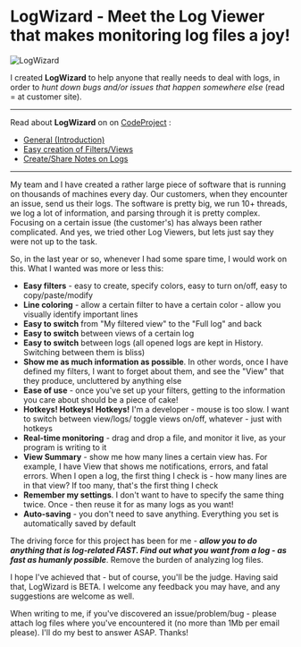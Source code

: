 # LogWizard - Meet the Log Viewer that makes monitoring log files a joy!

![LogWizard](https://github.com/jtorjo/logwizard/blob/master/images/00shot_first.png)

I created **LogWizard** to help anyone that really needs to deal with logs, in order to _hunt down bugs and/or issues that happen somewhere else_ (read = at customer site).

***

Read about **LogWizard** on on <a href="http://www.codeproject.com" target="_blank">CodeProject</a> : 
* <a href="http://www.codeproject.com/Articles/1023815/LogWizard-a-Log-Viewer-that-is-easy-and-fun-to-use" target="_blank">General (Introduction)</a> 
* <a href="http://www.codeproject.com/Articles/1045528/LogWizard-Filter-your-Logs-Inside-out" target="_blank">Easy creation of Filters/Views</a> 
* <a href="http://www.codeproject.com/Articles/1039389/LogWizard-Talk-About-your-Logs" target="_blank">Create/Share Notes on Logs</a>

***

My team and I have created a rather large piece of software that is running on thousands of machines every day. Our customers, when they encounter an issue, send us their logs. The software is pretty big, we run 10+ threads, we log a lot of information, and parsing through it is pretty complex. Focusing on a certain issue (the customer's) has always been rather complicated. And yes, we tried other Log Viewers, but lets just say they were not up to the task.

So, in the last year or so, whenever I had some spare time, I would work on this. What I wanted was more or less this:
- **Easy filters** - easy to create, specify colors, easy to turn on/off, easy to copy/paste/modify
- **Line coloring** - allow a certain filter to have a certain color - allow you visually identify important lines
- **Easy to switch** from "My filtered view" to the "Full log" and back
- **Easy to switch** between views of a certain log
- **Easy to switch** between logs (all opened logs are kept in History. Switching between them is bliss)
- **Show me as much information as possible**. In other words, once I have defined my filters, I want to forget about them, and see the "View" that they produce, uncluttered by anything else
- **Ease of use** - once you've set up your filters, getting to the information you care about should be a piece of cake!
- **Hotkeys! Hotkeys! Hotkeys!** I'm a developer - mouse is too slow. I want to switch between view/logs/ toggle views on/off, whatever - just with hotkeys
- **Real-time monitoring** - drag and drop a file, and monitor it live, as your program is writing to it
- **View Summary** - show me how many lines a certain view has. For example, I have View that shows me notifications, errors, and fatal errors. When I open a log, the first thing I check is - how many lines are in that view? If too many, that's the first thing I check
- **Remember my settings**. I don't want to have to specify the same thing twice. Once - then reuse it for as many logs as you want!
- **Auto-saving** - you don't need to save anything. Everything you set is automatically saved by default

The driving force for this project has been for me - _**allow you to do anything that is log-related FAST. Find out what you want from a log - as fast as humanly possible**_. Remove the burden of analyzing log files.

I hope I've achieved that - but of course, you'll be the judge. Having said that, LogWizard is BETA. I welcome any feedback you may have, and any suggestions are welcome as well. 

When writing to me, if you've discovered an issue/problem/bug - please attach log files where you've encountered it (no more than 1Mb per email please). I'll do my best to answer ASAP. Thanks!
